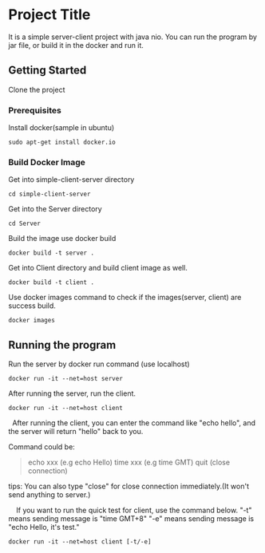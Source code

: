 # Project Title

It is a simple server-client project with java nio.
You can run the program by jar file, or build it in the docker and run it.

## Getting Started

Clone the project

### Prerequisites

Install docker(sample in ubuntu)

```
sudo apt-get install docker.io
```

### Build Docker Image

Get into simple-client-server directory

```
cd simple-client-server
```

Get into the Server directory

```
cd Server
```

Build the image use docker build

```
docker build -t server .
```

Get into Client directory and build client image as well.

```
docker build -t client .
```

Use docker images command to check if the images(server, client) are success build.

```
docker images
```


## Running the program

Run the server by docker run command (use localhost)

```
docker run -it --net=host server
```


After running the server, run the client. 

```
docker run -it --net=host client
```

&nbsp;
After running the client, you can enter the command like "echo hello", and the server will return "hello" back to you.

Command could be: 
>echo xxx (e.g echo Hello)
>time xxx (e.g time GMT)
>quit    (close connection)
>
tips: You can also type "close" for close connection immediately.(It won't send anything to server.)

&nbsp;
&nbsp;
If you want to run the quick test for client, use the command below.
"-t" means sending message is "time GMT+8"
"-e" means sending message is "echo Hello, it's test."

```
docker run -it --net=host client [-t/-e]
```
